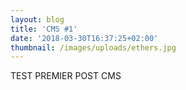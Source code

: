 ```yaml
---
layout: blog
title: 'CMS #1'
date: '2018-03-30T16:37:25+02:00'
thumbnail: /images/uploads/ethers.jpg
---
```

TEST PREMIER POST CMS
